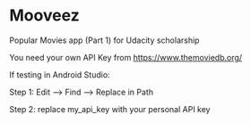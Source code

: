 # Mooveez
Popular Movies app (Part 1) for Udacity scholarship

You need your own API Key from https://www.themoviedb.org/

If testing in Android Studio:

  Step 1:  Edit --> Find --> Replace in Path
  
  Step 2:  replace my_api_key with your personal API key
